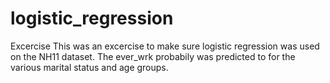 # logistic_regression
Excercise
This was an excercise to make sure logistic regression was used on the NH11 dataset. The ever_wrk probabily was predicted to for the various marital status and age groups.
